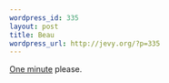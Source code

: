 ```yaml
--- 
wordpress_id: 335
layout: post
title: Beau
wordpress_url: http://jevy.org/?p=335
---
```

<a href="http://youtube.com/watch?v=VRWNroOa-OY">One minute</a> please.
